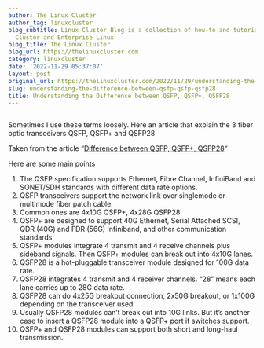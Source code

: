 ```yaml
---
author: The Linux Cluster
author_tag: linuxcluster
blog_subtitle: Linux Cluster Blog is a collection of how-to and tutorials for Linux
  Cluster and Enterprise Linux
blog_title: The Linux Cluster
blog_url: https://thelinuxcluster.com
category: linuxcluster
date: '2022-11-29 05:37:07'
layout: post
original_url: https://thelinuxcluster.com/2022/11/29/understanding-the-difference-between-qsfp-qsfp-qsfp28/
slug: understanding-the-difference-between-qsfp-qsfp-qsfp28
title: Understanding the Difference between QSFP, QSFP+, QSFP28
---
```


<figure class="wp-block-image size-large"><a href="https://linuxcluster.files.wordpress.com/2022/11/qsfp-and-qsfp28.jpg"><img alt="" class="wp-image-8871" src="https://linuxcluster.files.wordpress.com/2022/11/qsfp-and-qsfp28.jpg?w=1024" /></a></figure>



<p>Sometimes I use these terms loosely. Here an article that explain the 3 fiber optic transceivers QSFP, QSFP+ and QSFP28 </p>




<p>Taken from the article &#8220;<a href="https://medium.com/@julydd/difference-between-qsfp-qsfp-qsfp28-8df90f3b69a0">Difference between QSFP, QSFP+, QSFP28</a>&#8220;</p>




<p>Here are some main points</p>




<ol>
<li>The QSFP specification supports Ethernet, Fibre Channel, InfiniBand and SONET/SDH standards with different data rate options.<br /></li>



<li>QSFP transceivers support the network link over singlemode or multimode fiber patch cable.<br /></li>



<li>Common ones are 4x10G QSFP+, 4x28G QSFP28<br /></li>



<li>QSFP+ are designed to support 40G Ethernet, Serial Attached SCSI, QDR (40G) and FDR (56G) Infiniband, and other communication standards<br /></li>



<li>QSFP+ modules integrate 4 transmit and 4 receive channels plus sideband signals. Then QSFP+ modules can break out into 4x10G lanes. <br /></li>



<li>QSFP28 is a hot-pluggable transceiver module designed for 100G data rate.<br /></li>



<li>QSFP28 integrates 4 transmit and 4 receiver channels. “28” means each lane carries up to 28G data rate.<br /></li>



<li>QSFP28 can do 4x25G breakout connection, 2x50G breakout, or 1x100G depending on the transceiver used.<br /></li>



<li>Usually QSFP28 modules can’t break out into 10G links. But it’s another case to insert a QSFP28 module into a QSFP+ port if switches support.<br /></li>



<li>QSFP+ and QSFP28 modules can support both short and long-haul transmission.</li>
</ol>